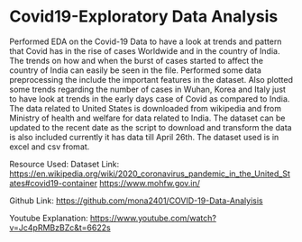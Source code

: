 # Covid19-Exploratory Data Analysis

Performed EDA on the Covid-19 Data to have a look at trends and pattern that Covid has in the rise of cases Worldwide and in the country of India. The trends on how and when the burst of cases started to affect the country of India can easily be seen in the file. Performed some data preprocessing the include the important features in the dataset. Also plotted some trends regarding the number of cases in Wuhan, Korea and Italy just to have look at trends in the early days case of Covid as compared to India. The data related to United States is downloaded from wikipedia and from Ministry of health and welfare for data related to India.
The dataset can be updated to the recent date as the script to download and transform the data is also included currently it has data till April 26th.
The dataset used is in excel and csv fromat.


Resource Used:
Dataset Link: https://en.wikipedia.org/wiki/2020_coronavirus_pandemic_in_the_United_States#covid19-container
              https://www.mohfw.gov.in/
              
Github Link: https://github.com/mona2401/COVID-19-Data-Analyisis

Youtube Explanation: https://www.youtube.com/watch?v=Jc4pRMBzBZc&t=6622s
